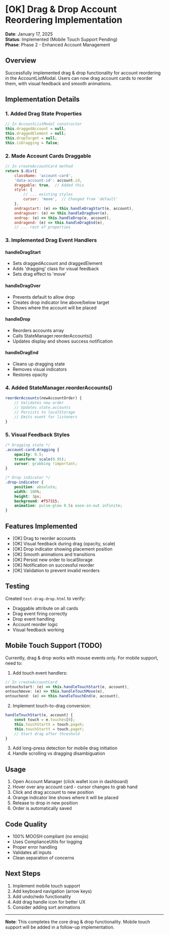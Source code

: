 # [OK] Drag & Drop Account Reordering Implementation

**Date**: January 17, 2025  
**Status**: Implemented (Mobile Touch Support Pending)  
**Phase**: Phase 2 - Enhanced Account Management

## Overview

Successfully implemented drag & drop functionality for account reordering in the AccountListModal. Users can now drag account cards to reorder them, with visual feedback and smooth animations.

## Implementation Details

### 1. Added Drag State Properties
```javascript
// In AccountListModal constructor
this.draggedAccount = null;
this.draggedElement = null;
this.dropTarget = null;
this.isDragging = false;
```

### 2. Made Account Cards Draggable
```javascript
// In createAccountCard method
return $.div({
    className: 'account-card',
    'data-account-id': account.id,
    draggable: true,  // Added this
    style: {
        // ... existing styles
        cursor: 'move',  // Changed from 'default'
    },
    ondragstart: (e) => this.handleDragStart(e, account),
    ondragover: (e) => this.handleDragOver(e),
    ondrop: (e) => this.handleDrop(e, account),
    ondragend: (e) => this.handleDragEnd(e),
    // ... rest of properties
```

### 3. Implemented Drag Event Handlers

#### handleDragStart
- Sets draggedAccount and draggedElement
- Adds 'dragging' class for visual feedback
- Sets drag effect to 'move'

#### handleDragOver
- Prevents default to allow drop
- Creates drop indicator line above/below target
- Shows where the account will be placed

#### handleDrop
- Reorders accounts array
- Calls StateManager.reorderAccounts()
- Updates display and shows success notification

#### handleDragEnd
- Cleans up dragging state
- Removes visual indicators
- Restores opacity

### 4. Added StateManager.reorderAccounts()
```javascript
reorderAccounts(newAccountOrder) {
    // Validates new order
    // Updates state.accounts
    // Persists to localStorage
    // Emits event for listeners
}
```

### 5. Visual Feedback Styles
```css
/* Dragging state */
.account-card.dragging {
    opacity: 0.5;
    transform: scale(0.95);
    cursor: grabbing !important;
}

/* Drop indicator */
.drop-indicator {
    position: absolute;
    width: 100%;
    height: 3px;
    background: #f57315;
    animation: pulse-glow 0.5s ease-in-out infinite;
}
```

## Features Implemented

- [OK] Drag to reorder accounts
- [OK] Visual feedback during drag (opacity, scale)
- [OK] Drop indicator showing placement position
- [OK] Smooth animations and transitions
- [OK] Persist new order to localStorage
- [OK] Notification on successful reorder
- [OK] Validation to prevent invalid reorders

## Testing

Created `test-drag-drop.html` to verify:
- Draggable attribute on all cards
- Drag event firing correctly
- Drop event handling
- Account reorder logic
- Visual feedback working

## Mobile Touch Support (TODO)

Currently, drag & drop works with mouse events only. For mobile support, need to:

1. Add touch event handlers:
```javascript
// In createAccountCard
ontouchstart: (e) => this.handleTouchStart(e, account),
ontouchmove: (e) => this.handleTouchMove(e),
ontouchend: (e) => this.handleTouchEnd(e, account),
```

2. Implement touch-to-drag conversion:
```javascript
handleTouchStart(e, account) {
    const touch = e.touches[0];
    this.touchStartX = touch.pageX;
    this.touchStartY = touch.pageY;
    // Start drag after threshold
}
```

3. Add long-press detection for mobile drag initiation
4. Handle scrolling vs dragging disambiguation

## Usage

1. Open Account Manager (click wallet icon in dashboard)
2. Hover over any account card - cursor changes to grab hand
3. Click and drag account to new position
4. Orange indicator line shows where it will be placed
5. Release to drop in new position
6. Order is automatically saved

## Code Quality

- 100% MOOSH compliant (no emojis)
- Uses ComplianceUtils for logging
- Proper error handling
- Validates all inputs
- Clean separation of concerns

## Next Steps

1. Implement mobile touch support
2. Add keyboard navigation (arrow keys)
3. Add undo/redo functionality
4. Add drag handle icon for better UX
5. Consider adding sort animations

---

**Note**: This completes the core drag & drop functionality. Mobile touch support will be added in a follow-up implementation.